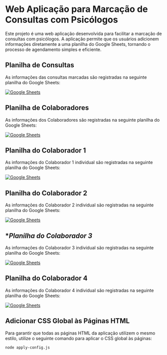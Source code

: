 # **Web Aplicação para Marcação de Consultas com Psicólogos**

Este projeto é uma web aplicação desenvolvida para facilitar a marcação de consultas com psicólogos. A aplicação permite que os usuários adicionem informações diretamente a uma planilha do Google Sheets, tornando o processo de agendamento simples e eficiente.

## **Planilha de Consultas**

As informações das consultas marcadas são registradas na seguinte planilha do Google Sheets:

[![Google Sheets](https://img.shields.io/badge/Google%20Sheets-A3C853?style=for-the-badge&logo=Google-Sheets&logoColor=white)](https://docs.google.com/spreadsheets/d/12Cs8-M70MKT3faHm4DEzibHGWvuaXtTGNJHtOVVHVLE/edit?gid=0#gid=0)

## **Planilha de Colaboradores**

As informações dos Colaboradores são registradas na seguinte planilha do Google Sheets:

[![Google Sheets](https://img.shields.io/badge/Google%20Sheets-A3C853?style=for-the-badge&logo=Google-Sheets&logoColor=white)](https://docs.google.com/spreadsheets/d/1ZJCIXykfFWz0Agb5L8y9TtqzlWwQUFqNraQyNZaQUz8/edit?gid=0#gid=0)

## **Planilha do Colaborador 1**

As informações do Colaborador 1 individual são registradas na seguinte planilha do Google Sheets:

[![Google Sheets](https://img.shields.io/badge/Google%20Sheets-A3C853?style=for-the-badge&logo=Google-Sheets&logoColor=white)](https://docs.google.com/spreadsheets/d/1rR8QfT6rztA-oEtvTnphjEhtkcJFVp9bm16bT72Sm90/edit?gid=0#gid=0)

## **Planilha do Colaborador 2**

As informações do Colaborador 2 individual são registradas na seguinte planilha do Google Sheets:

[![Google Sheets](https://img.shields.io/badge/Google%20Sheets-A3C853?style=for-the-badge&logo=Google-Sheets&logoColor=white)](https://docs.google.com/spreadsheets/d/1B49XxN-OWg7M0trCAVG3efnJj_6FoSBcF6NMLa2oBsg/edit?gid=0#gid=0)

## **Planilha do Colaborador 3*

As informações do Colaborador 3 individual são registradas na seguinte planilha do Google Sheets:

[![Google Sheets](https://img.shields.io/badge/Google%20Sheets-A3C853?style=for-the-badge&logo=Google-Sheets&logoColor=white)](https://docs.google.com/spreadsheets/d/1OM2eV2yV_X7z-tVArTFA5tzq9K6VolQRMey3ZIPVUBQ/edit?gid=0#gid=0)


## **Planilha do Colaborador 4**

As informações do Colaborador 4 individual são registradas na seguinte planilha do Google Sheets:

[![Google Sheets](https://img.shields.io/badge/Google%20Sheets-A3C853?style=for-the-badge&logo=Google-Sheets&logoColor=white)](https://docs.google.com/spreadsheets/d/19D-gebGYqZkujGjVlOugWCrepwfhUmfvfXMYPoWJLCI/edit?gid=0#gid=0)


## **Adicionar CSS Global às Páginas HTML**

Para garantir que todas as páginas HTML da aplicação utilizem o mesmo estilo, utilize o seguinte comando para aplicar o CSS global às páginas:

```bash
node apply-config.js
